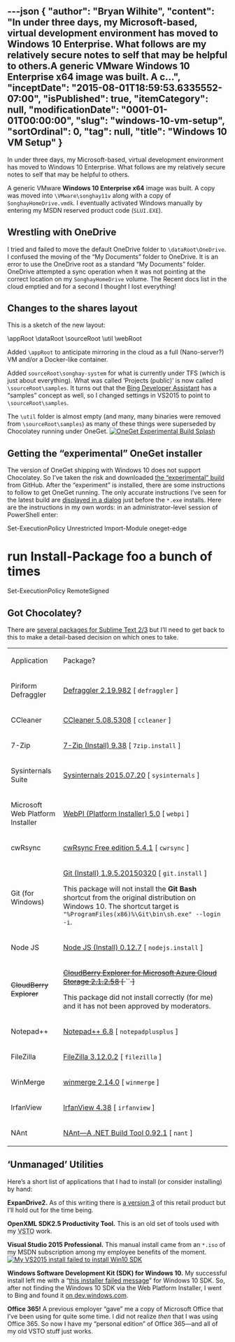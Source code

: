 ---json
{
  "author": "Bryan Wilhite",
  "content": "In under three days, my Microsoft-based, virtual development environment has moved to Windows 10 Enterprise. What follows are my relatively secure notes to self that may be helpful to others.A generic VMware Windows 10 Enterprise x64 image was built. A c...",
  "inceptDate": "2015-08-01T18:59:53.6335552-07:00",
  "isPublished": true,
  "itemCategory": null,
  "modificationDate": "0001-01-01T00:00:00",
  "slug": "windows-10-vm-setup",
  "sortOrdinal": 0,
  "tag": null,
  "title": "Windows 10 VM Setup"
}
---

In under three days, my Microsoft-based, virtual development environment has moved to Windows 10 Enterprise. What follows are my relatively secure notes to self that may be helpful to others.

A generic VMware **Windows 10 Enterprise x64** image was built. A copy was moved into `\VMware\songhay11v` along with a copy of `SonghayHomeDrive.vmdk`. I eventually activated Windows manually by entering my MSDN reserved product code (`SLUI.EXE`).

## Wrestling with OneDrive

I tried and failed to move the default OneDrive folder to `\dataRoot\OneDrive`. I confused the moving of the “My Documents” folder to OneDrive. It is an error to use the OneDrive root as a standard “My Documents” folder. OneDrive attempted a sync operation when it was not pointing at the correct location on my `SonghayHomeDrive` volume. The Recent docs list in the cloud emptied and for a second I thought I lost everything!

## Changes to the shares layout

This is a sketch of the new layout:


\appRoot
\dataRoot
\sourceRoot
\util
\webRoot
    

Added `\appRoot` to anticipate mirroring in the cloud as a full (Nano-server?) VM and/or a Docker-like container.

Added `sourceRoot\songhay-system` for what is currently under TFS (which is just about everything). What was called ‘Projects (public)’ is now called `\sourceRoot\samples`. It turns out that the [Bing Developer Assistant](https://channel9.msdn.com/Shows/Visual-Studio-Toolbox/Bing-Developer-Assistant) has a “samples” concept as well, so I changed settings in VS2015 to point to `\sourceRoot\samples`.

The `\util` folder is almost empty (and many, many binaries were removed from `\sourceRoot\samples`) as many of these things were superseded by Chocolatey running under OneGet.
[<img alt="OneGet Experimental Build Splash" src="https://farm1.staticflickr.com/541/20155687415_1d9c8dcdba_m_d.jpg">](https://www.flickr.com/photos/wilhite/20155687415/in/dateposted-public/ "OneGet Experimental Build Splash")

## Getting the “experimental” OneGet installer

The version of OneGet shipping with Windows 10 does not support Chocolatey. So I’ve taken the risk and downloaded [the “experimental” build](https://github.com/OneGet/oneget) from GitHub. After the “experiment” is installed, there are some instructions to follow to get OneGet running. The only accurate instructions I’ve seen for the latest build are [displayed in a dialog](https://www.flickr.com/photos/wilhite/20155687415/in/dateposted-public/) just before the `*.exe` installs. Here are the instructions in my own words: in an administrator-level session of PowerShell enter:


Set-ExecutionPolicy Unrestricted
Import-Module oneget-edge
# run Install-Package foo a bunch of times
Set-ExecutionPolicy RemoteSigned
    

## Got Chocolatey?

There are [several packages for Sublime Text 2/3](https://chocolatey.org/packages?q=sublime) but I’ll need to get back to this to make a detail-based decision on which ones to take.
<table class="WordWalkingStickTable"><tr><td>

Application
</td><td>

Package?
</td></tr><tr><td>

Piriform Defraggler
</td><td>

[Defraggler 2.19.982](https://chocolatey.org/packages/defraggler) [ `defraggler` ] 
</td></tr><tr><td>

CCleaner
</td><td>

[CCleaner 5.08.5308](https://chocolatey.org/packages/ccleaner) [ `ccleaner` ] 
</td></tr><tr><td>

7-Zip
</td><td>

[7-Zip (Install) 9.38](https://chocolatey.org/packages/7zip.install) [ `7zip.install` ] 
</td></tr><tr><td>

Sysinternals Suite
</td><td>

[Sysinternals 2015.07.20](https://chocolatey.org/packages/sysinternals) [ `sysinternals` ] 
</td></tr><tr><td>

Microsoft Web Platform Installer
</td><td>

[WebPI (Platform Installer) 5.0](https://chocolatey.org/packages/webpi) [ `webpi` ] 
</td></tr><tr><td>

cwRsync
</td><td>

[cwRsync Free edition 5.4.1](https://chocolatey.org/packages/cwrsync) [ `cwrsync` ] 
</td></tr><tr><td>

Git (for Windows)
</td><td>

[Git (Install) 1.9.5.20150320](https://chocolatey.org/packages/git.install) [ `git.install` ] 

This package will not install the **Git Bash** shortcut from the original distribution on Windows 10. The shortcut target is `"%ProgramFiles(x86)%\Git\bin\sh.exe" --login -i`.
</td></tr><tr><td>

Node JS
</td><td>

[Node JS (Install) 0.12.7](https://chocolatey.org/packages/nodejs.install) [ `nodejs.install` ] 
</td></tr><tr><td>

<span style="text-decoration:line-through;">CloudBerry Explorer</span>
</td><td>

[<span style="text-decoration:line-through;">CloudBerry Explorer for Microsoft Azure Cloud Storage 2.1.2.58</span>](https://chocolatey.org/packages/CloudBerryExplorer.AzureStorage)<span style="text-decoration:line-through;"> [ </span>``<span style="text-decoration:line-through;"> ]</span>

This package did not install correctly (for me) and it has not been approved by moderators.
</td></tr><tr><td>

Notepad++
</td><td>

[Notepad++ 6.8](https://chocolatey.org/packages/notepadplusplus) [ `notepadplusplus` ] 
</td></tr><tr><td>

FileZilla
</td><td>

[FileZilla 3.12.0.2](https://chocolatey.org/packages/filezilla) [ `filezilla` ] 
</td></tr><tr><td>

WinMerge
</td><td>

[winmerge 2.14.0](https://chocolatey.org/packages/winmerge) [ `winmerge` ] 
</td></tr><tr><td>

IrfanView
</td><td>

[IrfanView 4.38](https://chocolatey.org/packages/irfanview) [ `irfanview` ] 
</td></tr><tr><td>

NAnt
</td><td>

[NAnt—A .NET Build Tool 0.92.1](https://chocolatey.org/packages/NAnt) [ `nant` ] 
</td></tr></table>

## ‘Unmanaged’ Utilities

Here’s a short list of applications that I had to install (or consider installing) by hand:

**ExpanDrive2.** As of this writing there is [a version 3](http://www.expandrive.com/) of this retail product but I’ll hold out for the time being. 

**OpenXML SDK2.5 Productivity Tool.** This is an old set of tools used with my <acronym title="Visual Studio Tools for the Microsoft Office System">VSTO</acronym> work. 

**Visual Studio 2015 Professional.** This manual install came from an `*.iso` of my MSDN subscription among my employee benefits of the moment. 
[<img alt="My VS2015 install failed to install Win10 SDK" src="https://farm1.staticflickr.com/462/20147602842_82db9429ef_z_d.jpg">](https://www.flickr.com/photos/wilhite/20147602842/in/dateposted-public/ "My VS2015 install failed to install Win10 SDK")

**Windows Software Development Kit (SDK) for Windows 10.** My successful install left me with a “[this installer failed message](https://www.flickr.com/photos/wilhite/20147602842/in/dateposted-public/)” for Windows 10 SDK. So, after not finding the Windows 10 SDK via the Web Platform Installer, I went to Bing and found it [on dev.windows.com](https://dev.windows.com/en-US/downloads/windows-10-sdk). 

**Office 365!** A previous employer “gave” me a copy of Microsoft Office that I’ve been using for quite some time. I did not realize *then* that I was using Office 365. So now I have my “personal edition” of Office 365—and all of my old VSTO stuff just works.
